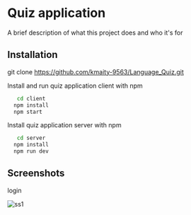 
# Quiz application

A brief description of what this project does and who it's for


## Installation

git clone https://github.com/kmaity-9563/Language_Quiz.git

Install and run  quiz application client with npm

```bash
   cd client
  npm install 
  npm start
```
Install quiz application server with npm

```bash
   cd server
  npm install 
  npm run dev
```
## Screenshots

login

![ss1](https://github.com/kmaity-9563/Language_Quiz/assets/75235204/00e2f69d-da96-45d0-bc27-2682bf94e154)

